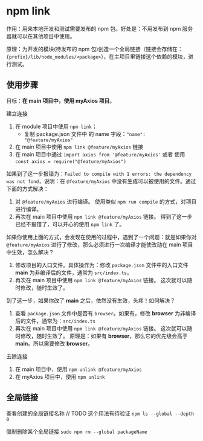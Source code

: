 # npm link 

作用：用来本地开发和测试需要发布的 npm 包。好处是：不用发布到 npm 服务器就可以在其他项目中使用。

原理：为开发的模块(待发布的 npm 包)创造一个全局链接（链接会存储在：`{prefix}/lib/node_modules/<package>`），在主项目里链接这个依赖的模块，进行测试。



## 使用步骤
目标：**在 main 项目中，使用 myAxios 项目**。


建立连接
1. 在 module 项目中使用 `npm link`；
    * 复制 package.json 文件中 的 name 字段：`"name": "@feature/myAxios"`
2. 在 main 项目中使用 `npm link @feature/myAxios` 链接 
3. 在 main 项目中通过 `import axios from '@feature/myAxios'` 或者 使用 `const axios = require("@feature/myAxios")`

如果到了这一步报错为：`Failed to compile with 1 errors: the dependency was not fond`，说明：在 `@feature/myAxios` 中没有生成可以被使用的文件。通过下面的方式解决：
1. 对 `@feature/myAxios` 进行编译。 使用类似 `npm run compile` 的方式，对项目进行编译。
2. 再次在 main 项目中使用 `npm link @feature/myAxios` 链接。
得到了这一步已经不报错了，可以开心的使用 `npm link` 了。

如果你使用上面的方式，会发现在使用的过程中，遇到了一个问题：就是如果你对 `@feature/myAxios` 进行了修改，那么必须进行一次编译才能使改动在 main 项目中生效，怎么解决？
1. 修改项目的入口文件。具体操作为：修改 `package.json` 文件中的入口文件 **main** 为非编译后的文件，通常为 `src/index.ts`。
2. 再次在 main 项目中使用 `npm link @feature/myAxios` 链接。
这次就可以随时修改，随时生效了。

到了这一步，如果你改了 **main** 之后，依然没有生效，头疼！如何解决？
1. 查看 `package.json` 文件中是否有 `browser`。如果有，修改 **browser** 为非编译后的文件，通常为：`src/index.ts`
2. 再次在 main 项目中使用 `npm link @feature/myAxios` 链接。
这次就可以随时修改，随时生效了。
原理是：如果有 **browser**，那么它的优先级会高于 **main**。所以需要修改 **browser**。



去除连接
1. 在 main 项目中，使用 `npm unlink @feature/myAxios`
2. 在 myAxios 项目中，使用 `npm unlink`



## 全局链接
查看创建的全局链接名称
// TODO 这个用法有待验证
`npm ls --global --depth 0`

强制删除某个全局链接
`sudo npm rm --global packageName`



